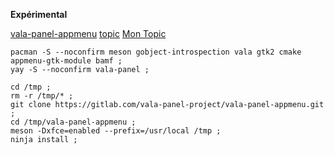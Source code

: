 **Expérimental**




[vala-panel-appmenu](https://github.com/rilian-la-te/vala-panel-appmenu#dependency-packages)
[topic](https://www.reddit.com/r/xfce/comments/pyzbrn/how_to_actually_enable_global_menu_in_xfce/)
[Mon Topic](https://forums.archlinux.fr/viewtopic.php?f=1&t=22413&p=177221#p177221)

```
pacman -S --noconfirm meson gobject-introspection vala gtk2 cmake appmenu-gtk-module bamf ;
yay -S --noconfirm vala-panel ;

cd /tmp ;
rm -r /tmp/* ;
git clone https://gitlab.com/vala-panel-project/vala-panel-appmenu.git ;
cd /tmp/vala-panel-appmenu ;
meson -Dxfce=enabled --prefix=/usr/local /tmp ;
ninja install ;
```

